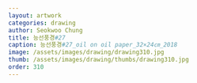 ```yaml
---
layout: artwork 
categories: drawing 
author: Seokwoo Chung 
title: 능선풍경#27 
caption: 능선풍경#27_oil on oil paper_32×24㎝_2018 
image: /assets/images/drawing/drawing310.jpg 
thumb: /assets/images/drawing/thumbs/drawing310.jpg 
order: 310 
---
```

